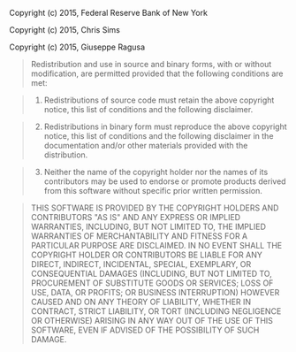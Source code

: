Copyright (c) 2015, Federal Reserve Bank of New York

Copyright (c) 2015, Chris Sims

Copyright (c) 2015, Giuseppe Ragusa

> Redistribution and use in source and binary forms, with or without modification,
> are permitted provided that the following conditions are met:

> 1. Redistributions of source code must retain the above copyright notice, this list of
> conditions and the following disclaimer.

> 2. Redistributions in binary form must reproduce the above copyright notice, this list of
> conditions and the following disclaimer in the documentation and/or other materials provided
> with the distribution.

> 3. Neither the name of the copyright holder nor the names of its contributors may be used to
> endorse or promote products derived from this software without specific prior written
> permission.

> THIS SOFTWARE IS PROVIDED BY THE COPYRIGHT HOLDERS AND CONTRIBUTORS "AS IS" AND ANY EXPRESS
> OR IMPLIED WARRANTIES, INCLUDING, BUT NOT LIMITED TO, THE IMPLIED WARRANTIES OF
> MERCHANTABILITY AND FITNESS FOR A PARTICULAR PURPOSE ARE DISCLAIMED. IN NO EVENT SHALL THE
> COPYRIGHT HOLDER OR CONTRIBUTORS BE LIABLE FOR ANY DIRECT, INDIRECT, INCIDENTAL, SPECIAL,
> EXEMPLARY, OR CONSEQUENTIAL DAMAGES (INCLUDING, BUT NOT LIMITED TO, PROCUREMENT OF
> SUBSTITUTE GOODS OR SERVICES; LOSS OF USE, DATA, OR PROFITS; OR BUSINESS INTERRUPTION)
> HOWEVER CAUSED AND ON ANY THEORY OF LIABILITY, WHETHER IN CONTRACT, STRICT LIABILITY, OR
> TORT (INCLUDING NEGLIGENCE OR OTHERWISE) ARISING IN ANY WAY OUT OF THE USE OF THIS SOFTWARE,
> EVEN IF ADVISED OF THE POSSIBILITY OF SUCH DAMAGE.
